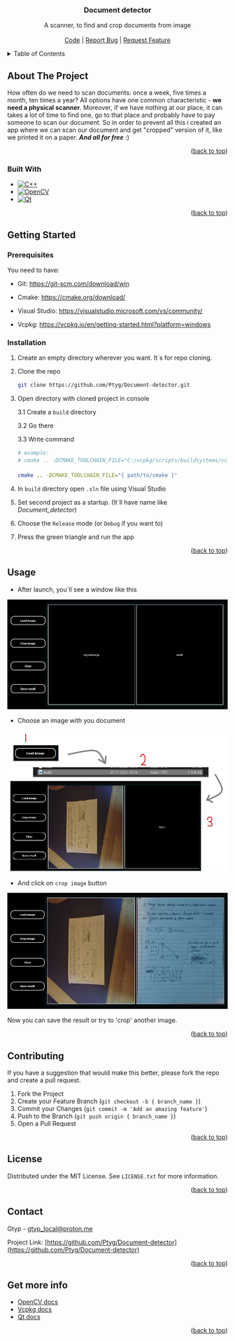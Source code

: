 <!-- 
    Original template: 
    https://github.com/othneildrew/Best-README-Template/blob/master/README.md
-->

<a id="readme-top"></a>

<br />
<div align="center">
  <h3 align="center">Document detector</h3>

  <p align="center">
    A scanner, to find and crop documents from image
    <br />
    <br />
    <a href="https://github.com/Ptyg/Document-detector/tree/master/Document_detector/src">Code</a>
    |
    <a href="https://github.com/Ptyg/Document-detector/issues">Report Bug</a>
    |
    <a href="https://github.com/Ptyg/Document-detector/pulls">Request Feature</a>
  </p>
</div>

<details>
  <summary>Table of Contents</summary>
  <ol>
    <li>
      <a href="#about-the-project">About The Project</a>
      <ul>
        <li><a href="#built-with">Built With</a></li>
      </ul>
    </li>
    <li>
      <a href="#getting-started">Getting Started</a>
      <ul>
        <li><a href="#prerequisites">Prerequisites</a></li>
        <li><a href="#installation">Installation</a></li>
      </ul>
    </li>
    <li><a href="#usage">Usage</a></li>
    <li><a href="#contributing">Contributing</a></li>
    <li><a href="#license">License</a></li>
    <li><a href="#contact">Contact</a></li>
  </ol>
</details>


## About The Project

How often do we need to scan documents: once a week, five times a month, ten times a year?
All options have one common characteristic - **we need a physical scanner**. 
Moreover, if we have nothing at our place, it can takes a lot of time to find one, 
go to that place and probably have to pay someone to scan our document. 
So in order to prevent all this i created an app where we can scan our document and 
get "cropped" version of it, like we printed it on a paper. **_And all for free_** :)

<p align="right">(<a href="#readme-top">back to top</a>)</p>

### Built With

* [![C++][cpp-shield]][cpp-url]
* [![OpenCV][opencv-shield]][opencv-url]
* [![Qt][qt-shield]][qt-url]

<p align="right">(<a href="#readme-top">back to top</a>)</p>

## Getting Started

### Prerequisites

You need to have:

* Git: https://git-scm.com/download/win

* Cmake: https://cmake.org/download/

* Visual Studio: https://visualstudio.microsoft.com/vs/community/

* Vcpkg: https://vcpkg.io/en/getting-started.html?platform=windows

### Installation

1. Create an empty directory wherever you want. It`s for repo cloning.

2. Clone the repo
   ```sh
   git clone https://github.com/Ptyg/Document-detector.git
   ```
3. Open directory with cloned project in console
    
    3.1 Create a `build` directory
    
    3.2 Go there

    3.3 Write command
    ```sh
    # example:
    # cmake .. -DCMAKE_TOOLCHAIN_FILE="C:/vcpkg/scripts/buildsystems/vcpkg.cmake"

    cmake .. -DCMAKE_TOOLCHAIN_FILE="{ path/to/cmake }"
    ```

4. In `build` directory open `.sln` file using Visual Studio
5. Set second project as a startup. (It`ll have name like _Document_detector_)
6. Choose the `Release` mode (or `Debug` if you want to)
7. Press the green triangle and run the app

<p align="right">(<a href="#readme-top">back to top</a>)</p>

## Usage

- After launch, you`ll see a window like this

![main_window](images/main.jpg)

- Choose an image with you document

![how_to_choose_file](images/choose_file.jpg)

- And click on `crop image` button 

![result](images/result.jpg)

Now you can  save the result or try to 'crop' another image.

<p align="right">(<a href="#readme-top">back to top</a>)</p>

## Contributing

If you have a suggestion that would make this better, please fork the repo and create a pull request.


1. Fork the Project
2. Create your Feature Branch (`git checkout -b { branch_name }`)
3. Commit your Changes (`git commit -m 'Add an amazing feature'`)
4. Push to the Branch (`git push origin { branch_name }`)
5. Open a Pull Request

<p align="right">(<a href="#readme-top">back to top</a>)</p>

## License

Distributed under the MIT License. See `LICENSE.txt` for more information.

<p align="right">(<a href="#readme-top">back to top</a>)</p>

## Contact

Gtyp - gtyp_local@proton.me

Project Link: [https://github.com/Ptyg/Document-detector](https://github.com/Ptyg/Document-detector)

<p align="right">(<a href="#readme-top">back to top</a>)</p>

## Get more info

* [OpenCV docs](https://docs.opencv.org/4.x/index.html)
* [Vcpkg docs](https://vcpkg.io/en/docs/README.html)
* [Qt docs](https://doc.qt.io/)

<p align="right">(<a href="#readme-top">back to top</a>)</p>

<!-- VARIABLES -->
[cpp-shield]: https://img.shields.io/static/v1?message=v%2011&color=blue&logo=C%2B%2B&logoColor=blue&label=C%2B%2B
[cpp-url]: https://en.cppreference.com/w/cpp/11

[opencv-shield]: https://img.shields.io/static/v1?message=v%204.6.0&color=c31d1d&logo=OpenCV&logoColor=red&label=OpenCV
[opencv-url]: https://opencv.org/

[qt-shield]: https://img.shields.io/static/v1?&message=v%205.15.6&color=19af4d&logo=Qt&logoColor=41CD12&label=Qt
[qt-url]: https://www.qt.io/
